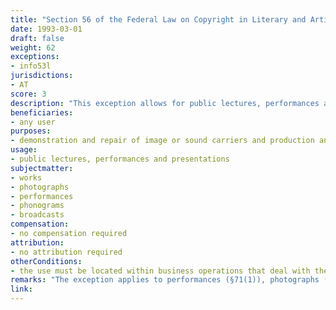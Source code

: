 ```yaml
---
title: "Section 56 of the Federal Law on Copyright in Literary and Artistic Works and Related Rights"
date: 1993-03-01
draft: false
weight: 62
exceptions:
- info53l
jurisdictions:
- AT
score: 3
description: "This exception allows for public lectures, performances and presentations of works recorded on image or sound carriers, in business operations that deal with the manufacture, sale or repair of image or sound carriers or devices for their production or use, to the extend necessary to make the customers acquainted with the image or sound carriers or with the devices for their production or for their use or to test their usefulness. The same applies to the use of broadcasts for the public performance of a work by means of loudspeakers or other technical equipment in business operations which deal in the manufacture, distribution or repair of broadcasting equipment. The exception does not apply to image or sound carrier which have been manufactured or distributed in violation of an exclusive right to reproduce or distribute the work recorded thereon." 
beneficiaries:
- any user
purposes: 
- demonstration and repair of image or sound carriers and production and broadcasting equipment
usage:
- public lectures, performances and presentations
subjectmatter:
- works
- photographs
- performances
- phonograms
- broadcasts
compensation:
- no compensation required
attribution: 
- no attribution required
otherConditions: 
- the use must be located within business operations that deal with the manufacture, sale or repair of image or sound carriers, devices for their production or use, or broadcasting equipment
remarks: "The exception applies to performances (§71(1)), photographs (§74(7)), phonograms (§76(4)) and broadcasts (§76a(3))."
link: 
---
```

